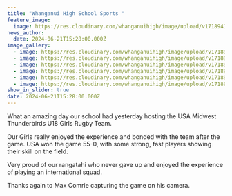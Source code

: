 ```yaml
---
title: "Whanganui High School Sports "
feature_image:
  image: https://res.cloudinary.com/whanganuihigh/image/upload/v1718941810/News/Rugby2.jpg
news_author:
  date: 2024-06-21T15:28:00.000Z
image_gallery:
  - image: https://res.cloudinary.com/whanganuihigh/image/upload/v1718941811/News/Rugby.jpg
  - image: https://res.cloudinary.com/whanganuihigh/image/upload/v1718941815/News/Rugby1.jpg
  - image: https://res.cloudinary.com/whanganuihigh/image/upload/v1718941810/News/Rugby3.jpg
  - image: https://res.cloudinary.com/whanganuihigh/image/upload/v1718941811/News/Rugby4.jpg
  - image: https://res.cloudinary.com/whanganuihigh/image/upload/v1718941810/News/Rugby5.jpg
  - image: https://res.cloudinary.com/whanganuihigh/image/upload/v1718941812/News/Rugby6.jpg
show_in_slider: true
date: 2024-06-21T15:28:00.000Z
---
```

What an amazing day our school had yesterday hosting the USA Midwest Thunderbirds U18 Girls Rugby Team. 

Our Girls really enjoyed the experience and bonded with the team after the game. USA won the game 55-0, with some strong, fast players showing their skill on the field. 

Very proud of our rangatahi who never gave up and enjoyed the experience of playing an international squad. 

Thanks again to Max Comrie capturing the game on his camera.

